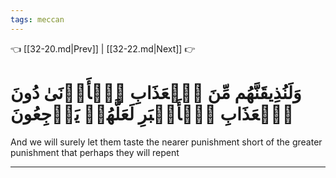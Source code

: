 ```yaml
---
tags: meccan
---
```


👈 [[32-20.md|Prev]] | [[32-22.md|Next]] 👉

# وَلَنُذِيقَنَّهُم مِّنَ ٱلۡعَذَابِ ٱلۡأَدۡنَىٰ دُونَ ٱلۡعَذَابِ ٱلۡأَكۡبَرِ لَعَلَّهُمۡ يَرۡجِعُونَ

And we will surely let them taste the nearer punishment short of the greater punishment that perhaps they will repent

---

